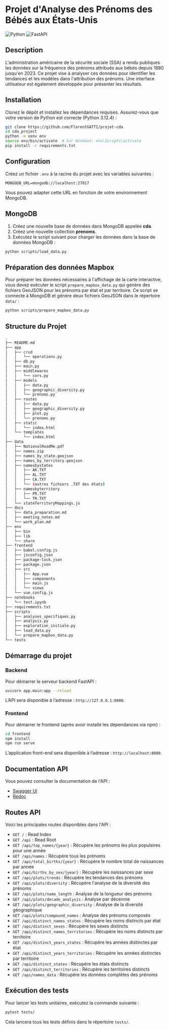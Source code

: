 # Projet d'Analyse des Prénoms des Bébés aux États-Unis

![Python](https://img.shields.io/badge/python-3.12-blue)
![FastAPI](https://img.shields.io/badge/FastAPI-0.85-green)

## Description

L'administration américaine de la sécurité sociale (SSA) a rendu publiques les données sur la fréquence des prénoms attribués aux bébés depuis 1880 jusqu'en 2023. Ce projet vise à analyser ces données pour identifier les tendances et les modèles dans l'attribution des prénoms. Une interface utilisateur est également développée pour présenter les résultats.

## Installation

Clonez le dépôt et installez les dépendances requises. Assurez-vous que votre version de Python est correcte (Python 3.12.4) :

```bash
git clone https://github.com/FlorentGATTI/projet-cda
cd cda_project
python -m venv env
source env/bin/activate  # Sur Windows: env\Scripts\activate
pip install -r requirements.txt
```

## Configuration

Créez un fichier `.env` à la racine du projet avec les variables suivantes :

```
MONGODB_URL=mongodb://localhost:27017
```

Vous pouvez adapter cette URL en fonction de votre environnement MongoDB.

## MongoDB

1. Créez une nouvelle base de données dans MongoDB appelée **cda**.
2. Créez une nouvelle collection **prenoms**.
3. Exécutez le script suivant pour charger les données dans la base de données MongoDB :

```bash
python scripts/load_data.py
```

## Préparation des données Mapbox

Pour préparer les données nécessaires à l'affichage de la carte interactive, vous devez exécuter le script `prepare_mapbox_data.py` qui génère des fichiers GeoJSON pour les prénoms par état et par territoire. Ce script se connecte à MongoDB et génère deux fichiers GeoJSON dans le répertoire `data/` :

```bash
python scripts/prepare_mapbox_data.py
```

## Structure du Projet

```bash
.
├── README.md
├── app
│   ├── crud
│   │   └── operations.py
│   ├── db.py
│   ├── main.py
│   ├── middlewares
│   │   └── cors.py
│   ├── models
│   │   ├── data.py
│   │   ├── geographic_diversity.py
│   │   └── prenoms.py
│   ├── routes
│   │   ├── data.py
│   │   ├── geographic_diversity.py
│   │   ├── plot.py
│   │   └── prenoms.py
│   ├── static
│   │   └── index.html
│   └── templates
│       └── index.html
├── data
│   ├── NationalReadMe.pdf
│   ├── names.zip
│   ├── names_by_state.geojson
│   ├── names_by_territory.geojson
│   ├── namesbystates
│   │   ├── AK.TXT
│   │   ├── AL.TXT
│   │   ├── CA.TXT
│   │   └── (autres fichiers .TXT des états)
│   ├── namesbyterritory
│   │   ├── PR.TXT
│   │   └── TR.TXT
│   └── stateTerritoryMappings.js
├── docs
│   ├── data_preparation.md
│   ├── meeting_notes.md
│   └── work_plan.md
├── env
│   ├── bin
│   ├── lib
│   └── share
├── frontend
│   ├── babel.config.js
│   ├── jsconfig.json
│   ├── package-lock.json
│   ├── package.json
│   ├── src
│   │   ├── App.vue
│   │   ├── components
│   │   ├── main.js
│   │   └── views
│   └── vue.config.js
├── notebooks
│   └── test.ipynb
├── requirements.txt
├── scripts
│   ├── analyses_specifiques.py
│   ├── analysis.py
│   ├── exploration_initiale.py
│   ├── load_data.py
│   └── prepare_mapbox_data.py
└── tests
```

## Démarrage du projet

### Backend

Pour démarrer le serveur backend FastAPI :

```bash
uvicorn app.main:app --reload
```

L’API sera disponible à l’adresse : `http://127.0.0.1:8000`.

### Frontend

Pour démarrer le frontend (après avoir installé les dépendances via npm) :

```bash
cd frontend
npm install
npm run serve
```

L’application front-end sera disponible à l’adresse : `http://localhost:8080`.

## Documentation API

Vous pouvez consulter la documentation de l'API :

- [Swagger UI](http://127.0.0.1:8000/docs)
- [Redoc](http://127.0.0.1:8000/redoc)

## Routes API

Voici les principales routes disponibles dans l'API :

- `GET /` : Read Index
- `GET /api` : Read Root
- `GET /api/top_names/{year}` : Récupère les prénoms les plus populaires pour une année
- `GET /api/names` : Récupère tous les prénoms
- `GET /api/total_births/{year}` : Récupère le nombre total de naissances par année
- `GET /api/births_by_sex/{year}` : Récupère les naissances par sexe
- `GET /api/plots/trends` : Récupère les tendances des prénoms
- `GET /api/plots/diversity` : Récupère l'analyse de la diversité des prénoms
- `GET /api/plots/name_length` : Analyse de la longueur des prénoms
- `GET /api/plots/decade_analysis` : Analyse par décennie
- `GET /api/plots/geographic_diversity` : Analyse de la diversité géographique
- `GET /api/plots/compound_names` : Analyse des prénoms composés
- `GET /api/distinct_names_states` : Récupère les noms distincts par état
- `GET /api/distinct_sexes` : Récupère les sexes distincts
- `GET /api/distinct_names_territories` : Récupère les noms distincts par territoire
- `GET /api/distinct_years_states` : Récupère les années distinctes par état
- `GET /api/distinct_years_territories` : Récupère les années distinctes par territoire
- `GET /api/distinct_states` : Récupère les états distincts
- `GET /api/distinct_territories` : Récupère les territoires distincts
- `GET /api/names_data` : Récupère les données complètes des prénoms

## Exécution des tests

Pour lancer les tests unitaires, exécutez la commande suivante :

```bash
pytest tests/
```

Cela lancera tous les tests définis dans le répertoire `tests/`.
